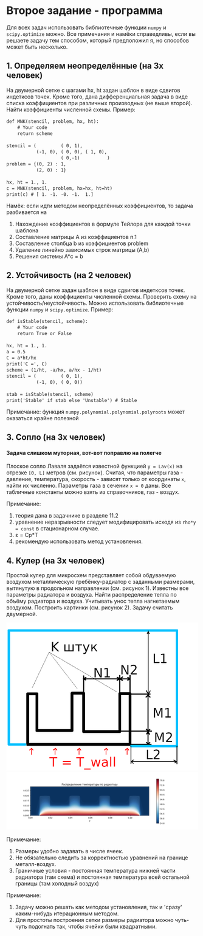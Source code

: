 Второе задание - программа
==========================


Для всех задач использовать библиотечные функции `numpy` и `scipy.optimize` можно. Все примечания и намёки справедливы, если вы решаете задачу тем способом, который предположил я, но способов может быть несколько.

## 1. Определяем неопределённые (на 3х человек)
На двумерной сетке с шагами hx, ht задан шаблон в виде сдвигов индетксов точек. Кроме того, дана дифференциальная задача в виде списка коэффициентов при различных производных (не выше второй). Найти коэффициенты численной схемы.
Пример:

```python3
def MNK(stencil, problem, hx, ht):
	# Your code
	return scheme

stencil = (         ( 0, 1),
           (-1, 0), ( 0, 0), ( 1, 0),
                    ( 0,-1)          )
problem = {(0, 2) : 1,
           (2, 0) : 1}

hx, ht = 1., 1.
c = MNK(stencil, problem, hx=hx, ht=ht)
print(c) # [ 1. -1. -0. -1.  1.]
```

Намёк: если идти методом неопределённых коэффициентов, то задача разбивается на

1. Нахождение коэффициентов в формуле Тейлора для каждой точки шаблона
2. Составление матрицы A из коэффициентов п.1
3. Составление столбца b из коэффициентов problem
4. Удаление линейно зависимых строк матрицы (A,b)
5. Решения системы A*c = b

## 2. Устойчивость (на 2 человек)
На двумерной сетке задан шаблон в виде сдвигов индетксов точек. Кроме того, даны коэффициенты численной схемы. Проверить схему на устойчивость/неустойчивость. Можно использовать библиотечные функции `numpy` и `scipy.optimize`.
Пример:

```python3
def isStable(stencil, scheme):
	# Your code
	return True or False

hx, ht = 1., 1.
a = 0.5
C = a*ht/hx
print('C =', C)
scheme = (1/ht, -a/hx, a/hx - 1/ht)
stencil = (         ( 0, 1),
           (-1, 0), ( 0, 0))

stab = isStable(stencil, scheme)
print('Stable' if stab else 'Unstable') # Stable
```

Примечание: функция `numpy.polynomial.polynomial.polyroots` может оказаться крайне полезной

## 3. Сопло (на 3х человек)
#### Задача слишком муторная, вот-вот поправлю на полегче

Плоское сопло Лаваля задаётся известной функцией `y = Lav(x)` на отрезке `[0, L]` метров (см. рисунок). Считая, что параметры газа - давление, температура, скорость - зависят только от координаты `x`, найти их численно. Параметры газа в сечении `x = 0` даны. Все табличные константы можно взять из справочников, газ - воздух.

Примечание:
1. теория дана в задачнике в разделе 11.2
2. уравнение неразрывности следует модифицировать исходя из `rho*y = const` в стационарном случае.
3. &#949; = Cp*T
4. рекомендую использовать метод установления.

## 4. Кулер (на 3х человек)
Простой кулер для микросхем представляет собой обдуваемую воздухом металлическую гребёнку-радиатор с заданными размерами, вытянутую в продольном направлении (см. рисунок 1). Известны все параметры радиатора и воздуха. Найти распределение тепла по объёму радиатора и воздуха. Учитывать унос тепла нагнетаемым воздухом. Построить картинки (см. рисунок 2). Задачу считать двумерной.

![Heatsink scheme](heatsink.png)
![Temperature filed](Temperature.png)

Примечание:
1. Размеры удобно задавать в числе ячеек.
2. Не обязательно следить за корректностью уравнений на границе металл-воздух.
3. Граничные условия - постоянная температура нижней части радиатора (там схема) и постоянная температура всей остальной границы (там холодный воздух)

Примечание:
1. Задачу можно решать как методом установления, так и 'cразу' каким-нибудь итерационным методом.
2. Для простоты построения сетки размеры радиатора можно чуть-чуть подогнать так, чтобы ячейки были квадратными.
